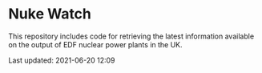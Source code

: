 # Nuke Watch

This repository includes code for retrieving the latest information available on the output of EDF nuclear power plants in the UK.

Last updated: 2021-06-20 12:09